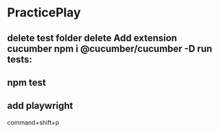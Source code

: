 # PracticePlay
delete test folder
delete 
Add extension cucumber
npm i @cucumber/cucumber -D
run tests:
------
npm test 
----
add playwright
------
command+shift+p
